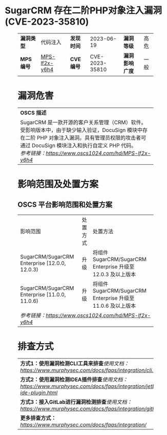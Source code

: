# SugarCRM 存在二阶PHP对象注入漏洞 (CVE-2023-35810)
<figure class="wp-block-table">
    <table>
        <tbody>
        <tr>
            <td><strong>漏洞类型</strong></td>
            <td>代码注入</td>
            <td><strong>发现时间</strong></td>
            <td>2023-06-19</td>
            <td><strong>漏洞等级</strong></td>
            <td>高危</td>
        </tr>
        <tr>
            <td><strong>MPS编号</strong></td>
            <td><a href="https://www.oscs1024.com/hd/MPS-lf2x-y6h4">MPS-lf2x-y6h4</a></td>
            <td><strong>CVE编号</strong></td>
            <td>CVE-2023-35810</td>
            <td><strong>漏洞影响广度</strong></td>
            <td>一般</td>
        </tr>
        </tbody>
    </table>
</figure>


<figure class="wp-block-table">
    <h1 class="wp-block-heading">漏洞危害</h1>
    <table>
        <tbody>
        <tr>
            <td><strong>OSCS 描述</strong></td>
        </tr>
        <tr>
            <td>SugarCRM 是一款开源的客户关系管理（CRM）软件。
受影响版本中，由于缺少输入验证，DocuSign 模块中存在二阶 PHP 对象注入漏洞。具有管理员权限的攻击者可通过 DocuSign 模块注入和执行自定义 PHP 代码。<br><em>参考链接：<a
                    href="https://www.oscs1024.com/hd/MPS-lf2x-y6h4">https://www.oscs1024.com/hd/MPS-lf2x-y6h4</a></em>
            </td>
        </tr>
        </tbody>
    </table>
</figure>


<figure class="wp-block-table alignleft">
    <h1 class="wp-block-heading">影响范围及处置方案</h1>
    <h2 class="wp-block-heading"><strong>OSCS</strong> <strong>平台影响范围和处置方案</strong></h2>
    <table>
        <tbody>
        <tr>
            <td>影响范围</td>
            <td>处置方式</td>
            <td>处置方法</td>
        </tr>
        <tr><td rowspan="1">SugarCRM/SugarCRM Enterprise [12.0.0, 12.0.3)</td><td>升级</td><td>将组件 SugarCRM/SugarCRM Enterprise 升级至 12.0.3 及以上版本</td></tr><tr><td rowspan="1">SugarCRM/SugarCRM Enterprise [11.0.0, 11.0.6)</td><td>升级</td><td>将组件 SugarCRM/SugarCRM Enterprise 升级至 11.0.6 及以上版本</td></tr>
        <tr>
            <td colspan="3"><em>参考链接：</em><em><a
                    href="https://www.oscs1024.com/hd/MPS-lf2x-y6h4">https://www.oscs1024.com/hd/MPS-lf2x-y6h4</a></em></td>
        </tr>
        </tbody>
    </table>
</figure>


<figure class="wp-block-table">
    <h1 class="wp-block-heading">排查方式</h1>
    <table>
        <tbody>
        <tr>
            <td><strong>方式1：使用漏洞检测CLI工具来排查</strong><em>使用文档：<a
                    href="https://www.murphysec.com/docs/faqs/integration/cli.html">https://www.murphysec.com/docs/faqs/integration/cli.html</a></em>
            </td>
        </tr>
        <tr>
            <td><strong>方式2：使用漏洞检测IDEA插件排查</strong><em>使用文档：<a
                    href="https://www.murphysec.com/docs/faqs/integration/jetbrains-ide-plugin.html">https://www.murphysec.com/docs/faqs/integration/jetbrains-ide-plugin.html</a></em>
            </td>
        </tr>
        <tr>
            <td><strong>方式3：接入GitLab进行漏洞检测排查</strong><em>使用文档：<a
                    href="https://www.murphysec.com/docs/faqs/integration/gitlab.html">https://www.murphysec.com/docs/faqs/integration/gitlab.html</a></em>
            </td>
        </tr>
        <tr>
            <td><strong>更多排查方式：</strong><em><a
                    href="https://www.murphysec.com/docs/faqs/integration/">https://www.murphysec.com/docs/faqs/integration/</a></em>
            </td>
        </tr>
        </tbody>
    </table>
</figure>
